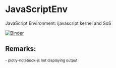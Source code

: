 # JavaScriptEnv
JavaScript Environment: ijavascript kernel and SoS

<a href="https://mybinder.org/v2/gh/GuitarsAI/JavaScriptEnv/master" target="_blank"><img src="https://mybinder.org/badge_logo.svg" title="Binder" alt="Binder"></a>

## Remarks:
<sub> - plotly-notebook-js not displaying output</sub>
